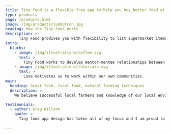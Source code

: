 ```yaml
---
title: Tiny food is a flexible free app to help you buy better food at lower prices, and to allow farmers to sell direct at no cost.
type: products
page: /products.html
image: /img/products/jumbotron.jpg
heading: How the Tiny Food Works
description: >-
      Tiny Food prodives you with flexibility to list supermarket items and/or allow local farmers to log in and update their availabilities.
intro:
  blurbs:
    - image: /img/illustrations/coffee.svg
      text: >
        Tiny Food works to develop mentor-mentee relationships between experienced and new farmers to help small businesses to succeed. Please check the food hub page for your area or start one. You can contact ( greg@scdhub.org ) us directly for questions.
    - image: /img/illustrations/tutorials.svg
      text: >
        Love motivates us to work within our own communities.
main:
  heading: Great food, local food, natural farming techniques
  description: >
    We believe successful local farmers and knowledge of our local environments are essetially woven togeter.

testimonials:
  - author: Greg Willson
    quote: >-
      Tiny food app design has taken all of my focus and I am proud to be able to provide something useful to the community in support of training new farmers and ensuring that there are reliable markets for their products.  Including 'shared shopping' as an option feels really important to intitially help communities where there local organic farming is limited, to access higher quality food at a lower price, and to participate in Tinyfood's 'organic food family challenge'.
      
---
```



